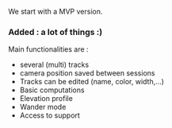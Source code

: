 We start with a MVP version.
### Added : a lot of things :) ###
Main functionalities are :
* several (multi) tracks
* camera position saved between sessions
* Tracks can be edited (name, color, width,...)
* Basic computations
* Elevation profile
* Wander mode
* Access to support